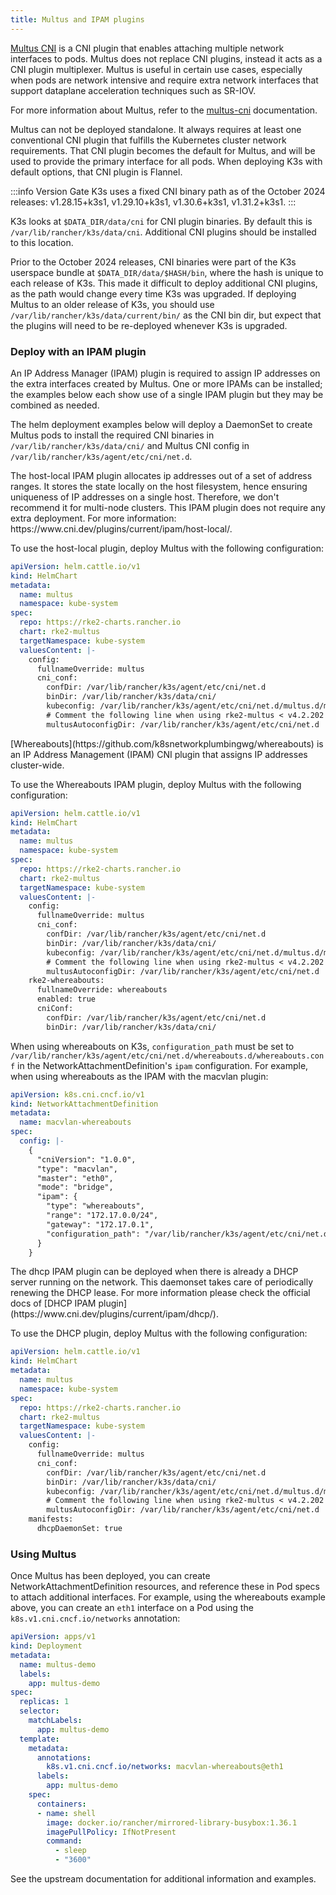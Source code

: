 ```yaml
---
title: Multus and IPAM plugins
---
```


[Multus CNI](https://github.com/k8snetworkplumbingwg/multus-cni) is a CNI plugin that enables attaching multiple network interfaces to pods. Multus does not replace CNI plugins, instead it acts as a CNI plugin multiplexer. Multus is useful in certain use cases, especially when pods are network intensive and require extra network interfaces that support dataplane acceleration techniques such as SR-IOV.

For more information about Multus, refer to the [multus-cni](https://github.com/k8snetworkplumbingwg/multus-cni/tree/master/docs) documentation.

Multus can not be deployed standalone. It always requires at least one conventional CNI plugin that fulfills the Kubernetes cluster network requirements. That CNI plugin becomes the default for Multus, and will be used to provide the primary interface for all pods. When deploying K3s with default options, that CNI plugin is Flannel.

:::info Version Gate
K3s uses a fixed CNI binary path as of the October 2024 releases: v1.28.15+k3s1, v1.29.10+k3s1, v1.30.6+k3s1, v1.31.2+k3s1.
:::

K3s looks at `$DATA_DIR/data/cni` for CNI plugin binaries. By default this is `/var/lib/rancher/k3s/data/cni`. Additional CNI plugins should be installed to this location.

Prior to the October 2024 releases, CNI binaries were part of the K3s userspace bundle at `$DATA_DIR/data/$HASH/bin`, where the hash is unique to each release of K3s.
This made it difficult to deploy additional CNI plugins, as the path would change every time K3s was upgraded.
If deploying Multus to an older release of K3s, you should use `/var/lib/rancher/k3s/data/current/bin/` as the CNI bin dir, but expect that the plugins will need to be re-deployed whenever K3s is upgraded.

### Deploy with an IPAM plugin

An IP Address Manager (IPAM) plugin is required to assign IP addresses on the extra interfaces created by Multus. One or more IPAMs can be installed; the examples below each show use of a single IPAM plugin but they may be combined as needed.

The helm deployment examples below will deploy a DaemonSet to create Multus pods to install the required CNI binaries in `/var/lib/rancher/k3s/data/cni/` and Multus CNI config in `/var/lib/rancher/k3s/agent/etc/cni/net.d`.

<Tabs groupId="MultusIPAMplugins">
<TabItem value="host-local" default>
The host-local IPAM plugin allocates ip addresses out of a set of address ranges. It stores the state locally on the host filesystem, hence ensuring uniqueness of IP addresses on a single host. Therefore, we don't recommend it for multi-node clusters. This IPAM plugin does not require any extra deployment. For more information: https://www.cni.dev/plugins/current/ipam/host-local/.

To use the host-local plugin, deploy Multus with the following configuration:
```yaml
apiVersion: helm.cattle.io/v1
kind: HelmChart
metadata:
  name: multus
  namespace: kube-system
spec:
  repo: https://rke2-charts.rancher.io
  chart: rke2-multus
  targetNamespace: kube-system
  valuesContent: |-
    config:
      fullnameOverride: multus
      cni_conf:
        confDir: /var/lib/rancher/k3s/agent/etc/cni/net.d
        binDir: /var/lib/rancher/k3s/data/cni/
        kubeconfig: /var/lib/rancher/k3s/agent/etc/cni/net.d/multus.d/multus.kubeconfig
        # Comment the following line when using rke2-multus < v4.2.202
        multusAutoconfigDir: /var/lib/rancher/k3s/agent/etc/cni/net.d
```

</TabItem>
<TabItem value="Whereabouts">
[Whereabouts](https://github.com/k8snetworkplumbingwg/whereabouts) is an IP Address Management (IPAM) CNI plugin that assigns IP addresses cluster-wide.

To use the Whereabouts IPAM plugin, deploy Multus with the following configuration:
```yaml
apiVersion: helm.cattle.io/v1
kind: HelmChart
metadata:
  name: multus
  namespace: kube-system
spec:
  repo: https://rke2-charts.rancher.io
  chart: rke2-multus
  targetNamespace: kube-system
  valuesContent: |-
    config:
      fullnameOverride: multus
      cni_conf:
        confDir: /var/lib/rancher/k3s/agent/etc/cni/net.d
        binDir: /var/lib/rancher/k3s/data/cni/
        kubeconfig: /var/lib/rancher/k3s/agent/etc/cni/net.d/multus.d/multus.kubeconfig
        # Comment the following line when using rke2-multus < v4.2.202
        multusAutoconfigDir: /var/lib/rancher/k3s/agent/etc/cni/net.d
    rke2-whereabouts:
      fullnameOverride: whereabouts
      enabled: true
      cniConf:
        confDir: /var/lib/rancher/k3s/agent/etc/cni/net.d
        binDir: /var/lib/rancher/k3s/data/cni/
```

When using whereabouts on K3s, `configuration_path` must be set to `/var/lib/rancher/k3s/agent/etc/cni/net.d/whereabouts.d/whereabouts.conf` in the NetworkAttachmentDefinition's `ipam` configuration.
For example, when using whereabouts as the IPAM with the macvlan plugin:
```yaml
apiVersion: k8s.cni.cncf.io/v1
kind: NetworkAttachmentDefinition
metadata:
  name: macvlan-whereabouts
spec:
  config: |-
    {
      "cniVersion": "1.0.0",
      "type": "macvlan",
      "master": "eth0",
      "mode": "bridge",
      "ipam": {
        "type": "whereabouts",
        "range": "172.17.0.0/24",
        "gateway": "172.17.0.1",
        "configuration_path": "/var/lib/rancher/k3s/agent/etc/cni/net.d/whereabouts.d/whereabouts.conf"
      }
    }
```

</TabItem>
<TabItem value="Multus DHCP daemon">
The dhcp IPAM plugin can be deployed when there is already a DHCP server running on the network. This daemonset takes care of periodically renewing the DHCP lease. For more information please check the official docs of [DHCP IPAM plugin](https://www.cni.dev/plugins/current/ipam/dhcp/).

To use the DHCP plugin, deploy Multus with the following configuration:
```yaml
apiVersion: helm.cattle.io/v1
kind: HelmChart
metadata:
  name: multus
  namespace: kube-system
spec:
  repo: https://rke2-charts.rancher.io
  chart: rke2-multus
  targetNamespace: kube-system
  valuesContent: |-
    config:
      fullnameOverride: multus
      cni_conf:
        confDir: /var/lib/rancher/k3s/agent/etc/cni/net.d
        binDir: /var/lib/rancher/k3s/data/cni/
        kubeconfig: /var/lib/rancher/k3s/agent/etc/cni/net.d/multus.d/multus.kubeconfig
        # Comment the following line when using rke2-multus < v4.2.202
        multusAutoconfigDir: /var/lib/rancher/k3s/agent/etc/cni/net.d
    manifests:
      dhcpDaemonSet: true
```

</TabItem>
</Tabs>

### Using Multus

Once Multus has been deployed, you can create NetworkAttachmentDefinition resources, and reference these in Pod specs to attach additional interfaces.
For example, using the whereabouts example above, you can create an `eth1` interface on a Pod using the `k8s.v1.cni.cncf.io/networks` annotation:
```yaml
apiVersion: apps/v1
kind: Deployment
metadata:
  name: multus-demo
  labels:
    app: multus-demo
spec:
  replicas: 1
  selector:
    matchLabels:
      app: multus-demo
  template:
    metadata:
      annotations:
        k8s.v1.cni.cncf.io/networks: macvlan-whereabouts@eth1
      labels:
        app: multus-demo
    spec:
      containers:
      - name: shell
        image: docker.io/rancher/mirrored-library-busybox:1.36.1
        imagePullPolicy: IfNotPresent
        command:
          - sleep
          - "3600"
```

See the upstream documentation for additional information and examples.
